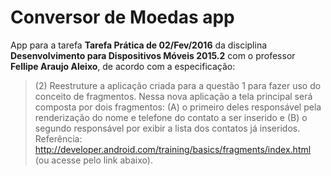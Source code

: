 # Conversor de Moedas app

App para a tarefa **Tarefa Prática de 02/Fev/2016** da disciplina **Desenvolvimento para Dispositivos Móveis 2015.2** com o professor **Fellipe Araujo Aleixo**, de acordo com a especificação:

> (2) Reestruture a aplicação criada para a questão 1 para fazer uso do conceito de fragmentos. Nessa nova aplicação a tela principal será composta por dois fragmentos: (A) o primeiro deles responsável pela renderização do nome e telefone do contato a ser inserido e (B) o segundo responsável por exibir a lista dos contatos já inseridos. Referência: http://developer.android.com/training/basics/fragments/index.html (ou acesse pelo link abaixo).

